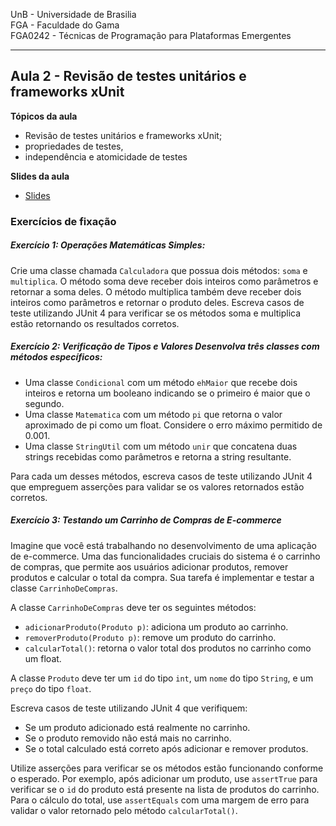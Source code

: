 
UnB - Universidade de Brasilia  
FGA - Faculdade do Gama  
FGA0242 - Técnicas de Programação para Plataformas Emergentes

---

## Aula 2 - Revisão de testes unitários e frameworks xUnit

**Tópicos da aula**
- Revisão de testes unitários e frameworks xUnit; 
- propriedades de testes, 
- independência e atomicidade de testes

**Slides da aula**
* [Slides](https://docs.google.com/presentation/d/1cA1Sae4qgXidI7ZyVGhI-r9l5o0TMBrj5Yl0qyj2xfU/edit?usp=sharing)

### Exercícios de fixação

##### Exercício 1: Operações Matemáticas Simples:  

Crie uma classe chamada `Calculadora` que possua dois métodos: `soma` e `multiplica`. O método soma deve receber dois inteiros como parâmetros e retornar a soma deles. O método multiplica também deve receber dois inteiros como parâmetros e retornar o produto deles. Escreva casos de teste utilizando JUnit 4 para verificar se os métodos soma e multiplica estão retornando os resultados corretos.

##### Exercício 2: Verificação de Tipos e Valores Desenvolva três classes com métodos específicos:  
 - Uma classe `Condicional` com um método `ehMaior` que recebe dois inteiros e retorna um booleano indicando se o primeiro é maior que o segundo.  
 - Uma classe `Matematica` com um método `pi` que retorna o valor aproximado de pi como um float. Considere o erro máximo permitido de 0.001.  
 - Uma classe `StringUtil` com um método `unir` que concatena duas strings recebidas como parâmetros e retorna a string resultante.  

Para cada um desses métodos, escreva casos de teste utilizando JUnit 4 que empreguem asserções para validar se os valores retornados estão corretos. 


##### Exercício 3: Testando um Carrinho de Compras de E-commerce  

Imagine que você está trabalhando no desenvolvimento de uma aplicação de e-commerce. Uma das funcionalidades cruciais do sistema é o carrinho de compras, que permite aos usuários adicionar produtos, remover produtos e calcular o total da compra. Sua tarefa é implementar e testar a classe `CarrinhoDeCompras`.

A classe `CarrinhoDeCompras` deve ter os seguintes métodos:

 - `adicionarProduto(Produto p)`: adiciona um produto ao carrinho.
 - `removerProduto(Produto p)`: remove um produto do carrinho.
 - `calcularTotal()`: retorna o valor total dos produtos no carrinho como um float.

A classe `Produto` deve ter um `id` do tipo `int`, um `nome` do tipo `String`, e um `preço` do tipo `float`.

Escreva casos de teste utilizando JUnit 4 que verifiquem:

  - Se um produto adicionado está realmente no carrinho.
  - Se o produto removido não está mais no carrinho.
  - Se o total calculado está correto após adicionar e remover produtos.

Utilize asserções para verificar se os métodos estão funcionando conforme o
esperado. Por exemplo, após adicionar um produto, use `assertTrue` para verificar
se o `id` do produto está presente na lista de produtos do carrinho. Para o
cálculo do total, use `assertEquals` com uma margem de erro para validar o valor
retornado pelo método `calcularTotal()`.
